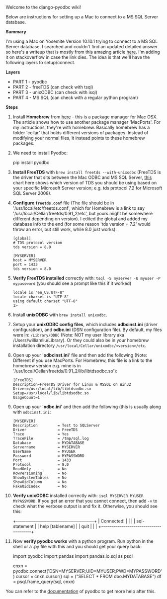 Welcome to the django-pyodbc wiki!

Below are instructions for setting up a Mac to connect to a MS SQL Server database.

**Summary**

I'm using a Mac on Yosemite Version 10.10.1 trying to connect to a MS SQL Server database.  I searched and couldn't find an updated detailed answer so here's a writeup that is mostly from this amazing article [here][1].  I'm adding it on stackoverflow in case the link dies.  The idea is that we'll have the following layers to setup/connect.

**Layers**

 - PART 1 - pyodbc
 - PART 2 - freeTDS (can check with tsql)
 - PART 3 - unixODBC (can check with isql)
 - PART 4 - MS SQL (can check with a regular python program)

**Steps**

 1. Install **Homebrew** from [here][2] - this is a package manager for Mac OSX.  The article shows how to use another package manager 'MacPorts'.  For my instructions, they're with homebrew.  Basically homebrew has a folder 'cellar' that holds different versions of packages.  Instead of modifying your normal files, it instead points to these homebrew packages.


 2. We need to install Pyodbc:

    pip install pyodbc


 3. **Install FreeTDS** with `brew install freetds --with-unixodbc` (FreeTDS is the driver that sits between the Mac ODBC and MS SQL Server, [this][3] chart here shows which version of TDS you should be using based on your specific Microsoft Server version; e.g. tds protocol 7.2 for Microsoft SQL Server 2008).

 4. **Configure `freetds.conf`** file (The file should be in '/usr/local/etc/freetds.conf', which for Homebrew is a link to say '/usr/local/Cellar/freetds/0.91_2/etc', but yours might be somewhere different depending on version).  I edited the global and added my database info to the end (for some reason 'tds version = 7.2' would throw an error, but still work, while 8.0 just works):

        [global]
        # TDS protocol version
    	tds version = 8.0

        [MYSERVER]
	    host = MYSERVER
	    port = 1433
	    tds version = 8.0

 5. **Verify FreeTDS installed** correctly with: `tsql -S myserver -U myuser -P mypassword` (you should see a prompt like this if it worked)

        locale is "en_US.UTF-8"
        locale charset is "UTF-8"
        using default charset "UTF-8"
        1>

 6. Install **unixODBC** with `brew install unixodbc`.

 7. Setup your **unixODBC config files**, which includes **odbcinst.ini** (driver configuration), and **odbc.ini** (DSN configuration file).  By default, my files were in: `/Library/ODBC` (Note: NOT my user library aka /Users/williamliu/Library). Or they could also be in your homebrew installation directory `/usr/local/Cellar/unixodbc/<version>/etc`.

 8. Open up your '**odbcinst.ini**' file and then add the following (Note: Different if you use MacPorts.  For Homebrew, this file is a link to the homebrew version e.g. mine is in '/usr/local/Cellar/freetds/0.91_2/lib/libtdsodbc.so'):

        [FreeTDS]
        Description=FreeTDS Driver for Linux & MSSQL on Win32
        Driver=/usr/local/lib/libtdsodbc.so
        Setup=/usr/local/lib/libtdsodbc.so
        UsageCount=1

 9. Open up your '**odbc.ini**' and then add the following (this is usually along with `odbcinst.ini`:

        [MYSERVER]
        Description         = Test to SQLServer
        Driver              = FreeTDS
        Trace               = Yes
        TraceFile           = /tmp/sql.log
        Database            = MYDATABASE
        Servername          = MYSERVER
        UserName            = MYUSER
        Password            = MYPASSWORD
        Port                = 1433
        Protocol            = 8.0
        ReadOnly            = No
        RowVersioning       = No
        ShowSystemTables    = No
        ShowOidColumn       = No
        FakeOidIndex        = No

 10. **Verify unixODBC** installed correctly with: `isql MYSERVER MYUSER MYPASSWORD`.  If you get an error that you cannot connect, then add `-v` to check what the verbose output is and fix it.  Otherwise, you should see this:

        +---------------------------------------+
        | Connected!                            |
        |                                       |
        | sql-statement                         |
        | help [tablename]                      |
        | quit                                  |
        |                                       |
        +---------------------------------------+ 


 11. Now **verify pyodbc works** with a python program.  Run python in the shell or a .py file with this and you should get your query back:

        import pyodbc
        import pandas
        import pandas.io.sql as psql

        cnxn = pyodbc.connect('DSN=MYSERVER;UID=MYUSER;PWD=MYPASSWORD')
        cursor = cnxn.cursor()
        sql = ("SELECT * FROM dbo.MYDATABASE")
        df = psql.frame_query(sql, cnxn)

You can refer to the [documentation][4] of pyodbc to get more help after this.

  [1]: http://www.cerebralmastication.com/2013/01/installing-debugging-odbc-on-mac-os-x/
  [2]: http://brew.sh/
  [3]: http://freetds.schemamania.org/userguide/choosingtdsprotocol.htm
  [4]: https://code.google.com/p/pyodbc/wiki/GettingStarted